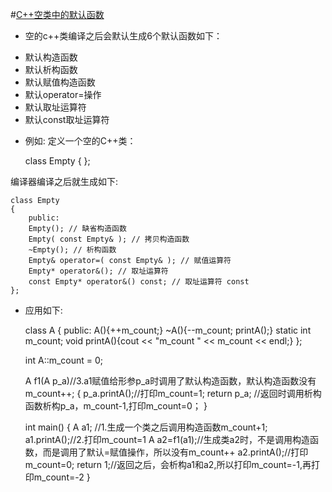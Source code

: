 
#[C++空类中的默认函数](http://blog.csdn.net/peter_teng/article/details/12041591)
* 空的c++类编译之后会默认生成6个默认函数如下：
 + 默认构造函数
 + 默认析构函数
 + 默认赋值构造函数
 + 默认operator=操作
 + 默认取址运算符
 + 默认const取址运算符
 
* 例如:
定义一个空的C++类：

    class Empty
    {
    };

编译器编译之后就生成如下:

    class Empty
    {
        public:
        Empty(); // 缺省构造函数
        Empty( const Empty& ); // 拷贝构造函数
        ~Empty(); // 析构函数
        Empty& operator=( const Empty& ); // 赋值运算符
        Empty* operator&(); // 取址运算符
        const Empty* operator&() const; // 取址运算符 const
    };

* 应用如下:

    class A
    {
     public:
        	A(){++m_count;}
        	~A(){--m_count; printA();}
        	static int m_count;
        	void printA(){cout << "m_count " << m_count << endl;}
    };
     
     int A::m_count = 0;
     
     A f1(A p_a)//3.a1赋值给形参p_a时调用了默认构造函数，默认构造函数没有m_count++;
     {
         	p_a.printA();//打印m_count=1;
         	return p_a; //返回时调用析构函数析构p_a，m_count-1,打印m_count=0；
     }
     
     int main()
     {
         	A a1; //1.生成一个类之后调用构造函数m_count+1;
         	a1.printA();//2.打印m_count=1
         	A a2=f1(a1);//生成类a2时，不是调用构造函数，而是调用了默认=赋值操作，所以没有m_count++
         	a2.printA();//打印m_count=0;
         	return 1;//返回之后，会析构a1和a2,所以打印m_count=-1,再打印m_count=-2
     }



